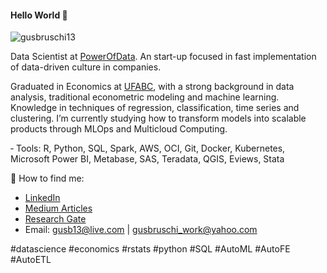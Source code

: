 #### Hello World 👋

<p align="left"> <img src="https://komarev.com/ghpvc/?username=gusbruschi13&color=blueviolet" alt="gusbruschi13" /> </p>



Data Scientist at [PowerOfData](https://www.powerofdata.com.br/empresa/contato). An start-up focused in fast implementation of data-driven culture in companies.

Graduated in Economics at [UFABC](https://www.ufabc.edu.br/), with a strong background in data analysis, traditional econometric modeling and machine learning. Knowledge in techniques of regression, classification, time series and clustering. I’m currently studying how to transform models into scalable products through MLOps and Multicloud Computing.

‑ Tools: R, Python, SQL, Spark, AWS, OCI, Git, Docker, Kubernetes, Microsoft Power BI, Metabase, SAS, Teradata, QGIS, Eviews, Stata

💌 How to find me:
- [LinkedIn](https://www.linkedin.com/in/gustavo-bruschi/)
- [Medium Articles](https://medium.com/@gustavobruschi13)
- [Research Gate](https://www.researchgate.net/profile/Gustavo_Bruschi2)
- Email: gusb13@live.com | gusbruschi_work@yahoo.com

#datascience #economics #rstats #python #SQL #AutoML #AutoFE #AutoETL
